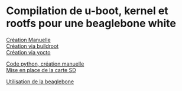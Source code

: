 Compilation de u-boot, kernel et rootfs pour une beaglebone white
============

[Création Manuelle](https://github.com/Ereaey/Linux_Projet/blob/master/compilation%20manuelle.md)  
[Création via buildroot](https://github.com/Ereaey/Linux_Projet/blob/master/linux_buildroot)  
[Création via yocto](https://github.com/Ereaey/Linux_Projet/blob/master/linux_yocto)  

[Code python, création manuelle](https://github.com/Ereaey/Linux_Projet/blob/master/linux_python)  
[Mise en place de la carte SD](https://github.com/Ereaey/Linux_Projet/blob/master/beaglebone/sd.md)  

[Utilisation de la beaglebone](https://github.com/Ereaey/Linux_Projet/blob/master/beaglebone)

